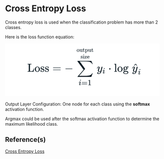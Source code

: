 # Cross Entropy Loss
Cross entropy loss is used when the classification problem has more than 2 classes.

Here is the loss function equation:

![ce](../../assets/CategoricalCrossEntropy.png)

Output Layer Configuration: One node for each class using the **softmax** activation function.

Argmax could be used after the softmax activation function to determine the maximum likelihood class.

## Reference(s)
[Cross Entropy Loss](https://pytorch.org/docs/stable/generated/torch.nn.CrossEntropyLoss.html)